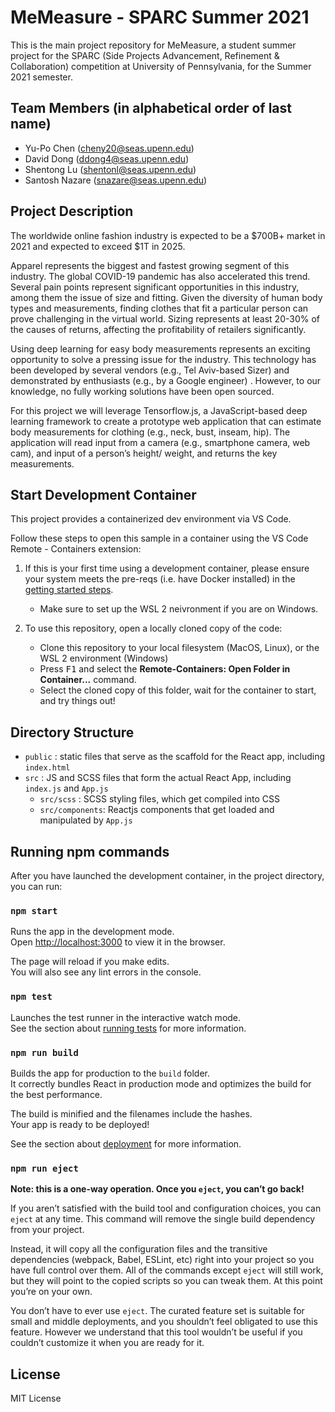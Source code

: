 # MeMeasure - SPARC Summer 2021

This is the main project repository for MeMeasure, a student summer project for the SPARC (Side Projects Advancement, Refinement & Collaboration) competition at University of Pennsylvania, for the Summer 2021 semester.

## Team Members (in alphabetical order of last name)

- Yu-Po Chen (cheny20@seas.upenn.edu)
- David Dong (ddong4@seas.upenn.edu)
- Shentong Lu (shentonl@seas.upenn.edu)
- Santosh Nazare (snazare@seas.upenn.edu)

## Project Description

The worldwide online fashion industry is expected to be a $700B+ market in 2021 and expected
to exceed $1T in 2025.

Apparel represents the biggest and fastest growing segment of this
industry. The global COVID-19 pandemic has also accelerated this trend. Several pain points
represent significant opportunities in this industry, among them the issue of size and fitting.
Given the diversity of human body types and measurements, finding clothes that fit a particular
person can prove challenging in the virtual world. Sizing represents at least 20-30% of the
causes of returns, affecting the profitability of retailers significantly.

Using deep learning for easy body measurements represents an exciting opportunity to solve a
pressing issue for the industry. This technology has been developed by several vendors (e.g.,
Tel Aviv-based Sizer) and demonstrated by enthusiasts (e.g., by a Google engineer) . However,
to our knowledge, no fully working solutions have been open sourced.

For this project we will leverage Tensorflow.js, a JavaScript-based deep learning framework to
create a prototype web application that can estimate body measurements for clothing (e.g.,
neck, bust, inseam, hip). The application will read input from a camera (e.g., smartphone
camera, web cam), and input of a person’s height/ weight, and returns the key measurements.

## Start Development Container

This project provides a containerized dev environment via VS Code.

Follow these steps to open this sample in a container using the VS Code Remote - Containers extension:

1. If this is your first time using a development container, please ensure your system meets the pre-reqs (i.e. have Docker installed) in the [getting started steps](https://aka.ms/vscode-remote/containers/getting-started).

   - Make sure to set up the WSL 2 neivronment if you are on Windows.

2. To use this repository, open a locally cloned copy of the code:
   - Clone this repository to your local filesystem (MacOS, Linux), or the WSL 2 environment (Windows)
   - Press <kbd>F1</kbd> and select the **Remote-Containers: Open Folder in Container...** command.
   - Select the cloned copy of this folder, wait for the container to start, and try things out!

## Directory Structure

- `public` : static files that serve as the scaffold for the React app, including `index.html`
- `src` : JS and SCSS files that form the actual React App, including `index.js` and `App.js`
  - `src/scss` : SCSS styling files, which get compiled into CSS
  - `src/components`: Reactjs components that get loaded and manipulated by `App.js`

## Running npm commands

After you have launched the development container, in the project directory, you can run:

### `npm start`

Runs the app in the development mode.\
Open [http://localhost:3000](http://localhost:3000) to view it in the browser.

The page will reload if you make edits.\
You will also see any lint errors in the console.

### `npm test`

Launches the test runner in the interactive watch mode.\
See the section about [running tests](https://facebook.github.io/create-react-app/docs/running-tests) for more information.

### `npm run build`

Builds the app for production to the `build` folder.\
It correctly bundles React in production mode and optimizes the build for the best performance.

The build is minified and the filenames include the hashes.\
Your app is ready to be deployed!

See the section about [deployment](https://facebook.github.io/create-react-app/docs/deployment) for more information.

### `npm run eject`

**Note: this is a one-way operation. Once you `eject`, you can’t go back!**

If you aren’t satisfied with the build tool and configuration choices, you can `eject` at any time. This command will remove the single build dependency from your project.

Instead, it will copy all the configuration files and the transitive dependencies (webpack, Babel, ESLint, etc) right into your project so you have full control over them. All of the commands except `eject` will still work, but they will point to the copied scripts so you can tweak them. At this point you’re on your own.

You don’t have to ever use `eject`. The curated feature set is suitable for small and middle deployments, and you shouldn’t feel obligated to use this feature. However we understand that this tool wouldn’t be useful if you couldn’t customize it when you are ready for it.

## License

MIT License
